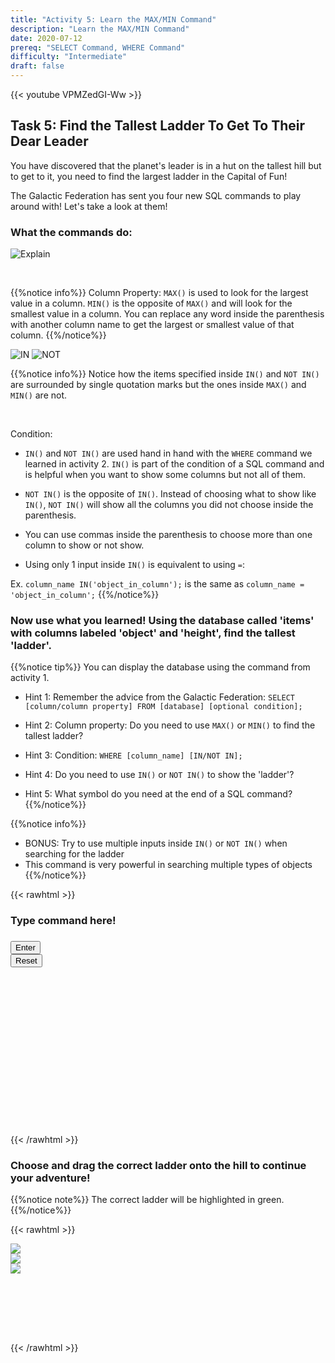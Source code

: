 ```yaml
---
title: "Activity 5: Learn the MAX/MIN Command"
description: "Learn the MAX/MIN Command"
date: 2020-07-12
prereq: "SELECT Command, WHERE Command"
difficulty: "Intermediate"
draft: false
---
```

<!-- Links for javascript and CSS needed for drop down logic -->
<link rel="stylesheet" href="../default/_default.css" type="text/css"></link>
<link rel="stylesheet" href="../default/_type.css" type="text/css"></link>
<link rel="stylesheet" href="_activity5.css" type="text/css"></link>
<script type="text/javascript" src="../default/_default.js"></script>
<script type="text/javascript" src="../default/_type.js"></script>
<script type="text/javascript" src="_activity5.js"></script>
<script type="text/javascript" src="../default/alasql.js"></script>
<script type="text/javascript" src="../default/db.js"></script>

{{< youtube VPMZedGI-Ww >}}

## Task 5: Find the Tallest Ladder To Get To Their Dear Leader

You have discovered that the planet's leader is in a hut on the tallest hill but to get to it, you need to find the largest ladder in the Capital of Fun!

The Galactic Federation has sent you four new SQL commands to play around with! Let's take a look at them!


### What the commands do:

![Explain](assets/max_min.png)

<br/>

{{%notice info%}}
Column Property:
`MAX()` is used to look for the largest value in a column. `MIN()` is the opposite of `MAX()` and will look for the smallest value in a column.
You can replace any word inside the parenthesis with another column name to get the largest or smallest value of that column.
{{%/notice%}}

![IN](assets/In.png)
![NOT](assets/not.png)

{{%notice info%}}
Notice how the items specified inside `IN()` and `NOT IN()` are surrounded by single quotation marks but the ones inside `MAX()` and `MIN()` are not.

<br>

Condition:
* `IN()` and `NOT IN()` are used hand in hand with the `WHERE` command we learned in activity 2. `IN()` is part of the condition of a SQL command and is helpful when you want to show some columns but not all of them.

* `NOT IN()` is the opposite of `IN()`. Instead of choosing what to show like `IN()`, `NOT IN()` will show all the columns you did not choose inside the parenthesis.

* You can use commas inside the parenthesis to choose more than one column to show or not show.

* Using only 1 input inside `IN()` is equivalent to using `=`: 

Ex. `column_name IN('object_in_column');` is the same as `column_name = 'object_in_column';`
{{%/notice%}}

### Now use what you learned! Using the database called 'items' with columns labeled 'object' and 'height', find the tallest 'ladder'.
{{%notice tip%}}
You can display the database using the command from activity 1.

* Hint 1: Remember the advice from the Galactic Federation: `SELECT [column/column property] FROM [database] [optional condition];`

* Hint 2: Column property: Do you need to use `MAX()` or `MIN()` to find the tallest ladder?

* Hint 3: Condition: `WHERE [column_name] [IN/NOT IN];`

* Hint 4: Do you need to use `IN()` or `NOT IN()` to show the 'ladder'?

* Hint 5: What symbol do you need at the end of a SQL command?
{{%/notice%}}

{{%notice info%}}
* BONUS: Try to use multiple inputs inside `IN()` or `NOT IN()` when searching for the ladder
* This command is very powerful in searching multiple types of objects
{{%/notice%}}
<!-- SQL Type In Activity -->

{{< rawhtml >}}

 <div class="terminal_div" id="terminal_div">
    <div class = "outer">
      <h3 id = "commands" contenteditable="true" onclick="placeholder()">Type command here!</h3>
    </div>
    <div class = "prev">
      <h3 id = "prev"></h3>
    </div>
      <div style="clear: both;"></div> 
    <button class="button button1" onclick="sql()"> Enter </button>
    <div style="clear: both;"></div> 
    <button class = "button reset" onclick="reset()">Reset</button>
  </div>
  <div style="clear: both;"></div> 
  <h1 class="error" id="sqlcommand" style="visibility:hidden"><strong>ERROR INVALID INPUT></strong></h1>
  <table id="table">
    <tr></tr>
  </table>
  <h4 id="story"></h4>

  <div id="legend" style="visibility:hidden">
    <br/>
    <p style="color:red;"> RED Ladder = 100 </p>
    <p style="color:blue;"> BLUE Ladder = 60 </p>
    <p style="color:brown;"> BROWN Ladder = 20 </p>
    </br>
  </div>

{{< /rawhtml >}}


### Choose and drag the correct ladder onto the hill to continue your adventure!

{{%notice note%}}
The correct ladder will be highlighted in green.
{{%/notice%}}

{{< rawhtml >}}


<!-- Player drags ladder block to drop block to finish mission -->
<div class="hill_div" id="hill_div">

<!-- Drop Location -->
<div id="div4" class="dropClass" ondrop="drop(event)" ondragover="allowDrop(event)";> </div>

<!-- Drag Block -->
<div id="div1" class ="codeBlocks" style="clear: left;" ondrop="drop(event)" ondragover="allowDrop(event)">
  <img class="img" src="assets/ladder.png" draggable="true" ondragstart="drag(event)" id="drag1">
</div>

<div id="div2" class ="codeBlocks" ondrop="drop(event)" ondragover="allowDrop(event)">
  <img class="img" src="assets/ladder_blue.png" draggable="true" ondragstart="drag(event)" id="drag2">
</div>

<div id="div3" class ="codeBlocks" ondrop="drop(event)" ondragover="allowDrop(event)">
  <img class="img" src="assets/ladder_brown.png" draggable="true" ondragstart="drag(event)" id="drag3">
</div>

</div>

<div style="clear: both;"></div> 

<!-- Next mission text displays -->
<div id="text1" style="visibility:hidden">
  <p> You made it! The Dear Leader tells you that the Planet of Fun is in danger of being invaded by the aliens from the Planet of Boredom!
  You must find the Totems of Fun in order to save the planet! </p>
</div>

<!-- Tells User to continue mission -->
<div class="resume_plot" id="resume_plot" style="visibility:hidden">
  <div class="alert">
    <span id="check">&#10003;</span>
    You've completed the task! Continue to the next mission!
  </div>
</div>

{{< /rawhtml >}}
